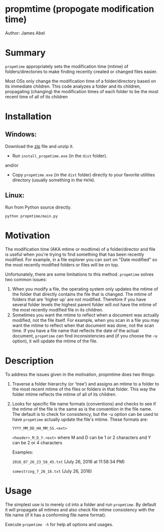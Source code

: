 # propmtime (propogate modification time) #
Author: James Abel

# Summary #
`propmtime` appropriately sets the modification time (mtime) of folders/directories to make finding recently created or changed files easier.

Most OSs only change the modification time of a folder/directory based on its
immediate children.  This code analyzes a folder and its children, propagating (changing) the
modification times of each folder to be the most recent time of all of its children

# Installation #

## Windows: ##

Download the [zip](https://github.com/jamesabel/propmtime/archive/master.zip) file and unzip it.

- Run `install_propmtime.exe` (in the `dist` folder).

and/or

- Copy `propmtime.exe` (in the `dist` folder) directly to your favorite utilities directory (usually something in the `PATH`).

## Linux: ##

Run from Python source directly.

    python propmtime/main.py

# Motivation #

The modification time (AKA mtime or modtime) of a folder/director and file is useful when you're trying to find something that has been recently modified.  For example, in a file explorer you can sort on "Date modified" so the most recently modified folders or files will be on top.

Unfortunately, there are some limitations to this method.  `propmtime` solves two common issues:

1. When you modify a file, the operating system only updates the mtime of the folder that directly contains the file that is changed.  The mtime of folders that are 'higher up' are not modified.  Therefore if you have several folder levels the highest parent folder will *not* have the mtime of the most recently modified file in its children.
2. Sometimes you want the mtime to reflect when a document was actually modified, not the file itself.  For example, when you scan in a file you may want the mtime to reflect when that document was done, not the scan time.  If you have a file name that reflects the date of the actual document, `propmtime` can find inconsistencies and (if you choose the -u option), it will update the mtime of the file.

# Description #

To address the issues given in the motivation, propmtime does two things:

1. Traverse a folder hierarchy (or 'tree') and assigns an mtime to a folder to the most recent mtime of the files or folders in that folder.  This way the folder mtime reflects the mtime of all of its children.
2. Looks for specific file name formats (conventions) and checks to see if the mtime of the file is the same as is the convention in the file name.  The default is to check for consistency, but the -u option can be used to have `propmtime` actually update the file's mtime.  These formats are:

	
	`YYYY_MM_DD_HH_MM_SS.<ext>`

	
	`<header>_M_D_Y.<ext>` where M and D can be 1 or 2 characters and Y can be 2 or 4 characters

	Examples:

	`2016_07_26_23_58_45.txt`  (July 26, 2016 at 11:58:34 PM)

	`somestring_7_26_16.txt`   (July 26, 2016)
	
# Usage #

The simplest use is to merely cd into a folder and run `propmtime`.  By default it will propagate all mtimes and also check file mtime consistency with the file name (if it has a conforming file name format).

Execute `propmtime -h` for help all options and usages.
